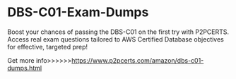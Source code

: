 # DBS-C01-Exam-Dumps
Boost your chances of passing the DBS-C01 on the first try with P2PCERTS. Access real exam questions tailored to AWS Certified Database objectives for effective, targeted prep!

Get more info>>>>>>https://www.p2pcerts.com/amazon/dbs-c01-dumps.html
